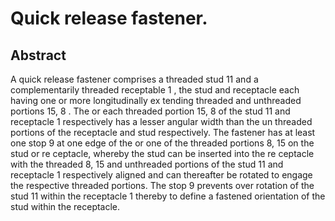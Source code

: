 # Quick release fastener.

## Abstract
A quick release fastener comprises a threaded stud 11 and a complementarily threaded receptable 1 , the stud and receptacle each having one or more longitudinally ex tending threaded and unthreaded portions 15, 8 . The or each threaded portion 15, 8 of the stud 11 and receptacle 1 respectively has a lesser angular width than the un threaded portions of the receptacle and stud respectively. The fastener has at least one stop 9 at one edge of the or one of the threaded portions 8, 15 on the stud or re ceptacle, whereby the stud can be inserted into the re ceptacle with the threaded 8, 15 and unthreaded portions of the stud 11 and receptacle 1 respectively aligned and can thereafter be rotated to engage the respective threaded portions. The stop 9 prevents over rotation of the stud 11 within the receptacle 1 thereby to define a fastened orientation of the stud within the receptacle.